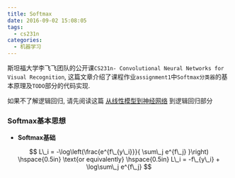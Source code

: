 ```yaml
---
title: Softmax 
date: 2016-09-02 15:08:05
tags:
  - cs231n
categories:
  - 机器学习
---
```


斯坦福大学李飞飞团队的公开课`CS231n- Convolutional Neural Networks for Visual Recognition`, 这篇文章介绍了课程作业`assignment1`中`Softmax分类器`的基本原理及`TODO`部分的代码实现.
<!--more-->

如果不了解逻辑回归, 请先阅读这篇 [从线性模型到神经网络](http://simtalk.cn/2016/08/23/%E4%BB%8E%E7%BA%BF%E6%80%A7%E6%A8%A1%E5%9E%8B%E5%88%B0%E7%A5%9E%E7%BB%8F%E7%BD%91%E7%BB%9C/) 到逻辑回归部分

### **Softmax基本思想**

- **Softmax基础**

$$ L\_i = -\log\left(\frac{e^{f\_{y\_i}}}{ \sum\_j e^{f\_j} }\right) \hspace{0.5in} \text{or equivalently} \hspace{0.5in} L\_i = -f\_{y\_i} + \log\sum\_j e^{f\_j} $$

